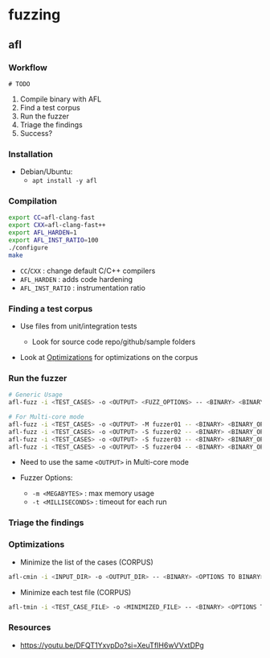 # fuzzing

## afl

### Workflow
```mermaid
# TODO
```
1. Compile binary with AFL
1. Find a test corpus
1. Run the fuzzer
1. Triage the findings
1. Success?


### Installation
- Debian/Ubuntu:
  - `apt install -y afl`


### Compilation
```bash
export CC=afl-clang-fast
export CXX=afl-clang-fast++
export AFL_HARDEN=1
export AFL_INST_RATIO=100
./configure
make
```
- `CC`/`CXX` : change default C/C++ compilers
- `AFL_HARDEN` : adds code hardening
- `AFL_INST_RATIO` : instrumentation ratio 

### Finding a test corpus
- Use files from unit/integration tests
  - Look for source code repo/github/sample folders

- Look at [Optimizations](#Optimizations) for optimizations on the corpus

### Run the fuzzer
```bash
# Generic Usage
afl-fuzz -i <TEST_CASES> -o <OUTPUT> <FUZZ_OPTIONS> -- <BINARY> <BINARY_OPTIONS> @@
```

```bash
# For Multi-core mode
afl-fuzz -i <TEST_CASES> -o <OUTPUT> -M fuzzer01 -- <BINARY> <BINARY_OPTIONS> @@
afl-fuzz -i <TEST_CASES> -o <OUTPUT> -S fuzzer02 -- <BINARY> <BINARY_OPTIONS> @@
afl-fuzz -i <TEST_CASES> -o <OUTPUT> -S fuzzer03 -- <BINARY> <BINARY_OPTIONS> @@
afl-fuzz -i <TEST_CASES> -o <OUTPUT> -S fuzzer04 -- <BINARY> <BINARY_OPTIONS> @@
```
- Need to use the same `<OUTPUT>` in Multi-core mode


- Fuzzer Options:
  - `-m <MEGABYTES>` : max memory usage
  - `-t <MILLISECONDS>` : timeout for each run

### Triage the findings



### Optimizations
- Minimize the list of the cases (CORPUS)
```bash
afl-cmin -i <INPUT_DIR> -o <OUTPUT_DIR> -- <BINARY> <OPTIONS TO BINARY> @@
```

-  Minimize each test file (CORPUS)
```bash
afl-tmin -i <TEST_CASE_FILE> -o <MINIMIZED_FILE> -- <BINARY> <OPTIONS TO BINARY> @@
```


### Resources
- https://youtu.be/DFQT1YxvpDo?si=XeuTfIH6wVVxtDPg